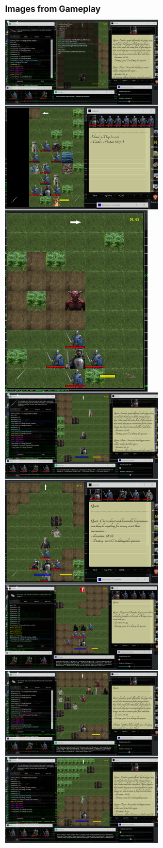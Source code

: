 # Images from Gameplay 

![](qtroguelike_building_menu_tower.png)
![](qtroguelike_building_recruit.png)
![](qtroguelike_demon.png)
![](qtroguelike_enemy_tower.png)
![](qtroguelike_party_combat.png)
![](qtroguelike_party_combat_2.png)
![](qtroguelike_spawners.png)
![](qtroguelike_tower.png)

